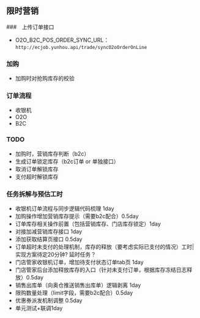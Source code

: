 ## 限时营销



###　上传订单接口

- O2O_B2C_POS_ORDER_SYNC_URL： `http://ecjob.yunhou.api/trade/syncO2oOrderOnLine`



### 加购

- 加购时对抢购库存的校验



### 订单流程

- 收银机
- O2O
- B2C



### TODO

- 加购时，营销库存判断（b2c）
- 生成订单锁定库存（b2c订单 or 单独接口）
- 取消订单解锁库存
- 支付超时解锁库存



### 任务拆解与预估工时

- 收银机订单流程与同步逻辑代码梳理 1day
- 加购操作增加营销库存提示（需要b2c配合）0.5day
- 订单库存相关操作前置（包括营销库存、门店库存锁定）1day
- 对接加减营销库存接口 1day
- 添加获取结算页接口 0.5day
- 订单超时未支付的处理机制，库存的释放（要考虑实际已支付的情况）工时|实现方案待定20分钟? 延时任务？
- 门店管家收银机订单，增加待支付状态订单tab页 1day
- 门店管家后台添加释放库存的入口（针对未支付订单，根据库存冻结日志释放）0.5day
- 销售出库单（向奥仓推送销售出库单）逻辑剥离 1day
- 限购数量处理（limit字段，需要b2c配合）0.5day
- 优惠券派发机制调整 0.5day
- 单元测试+联调1day